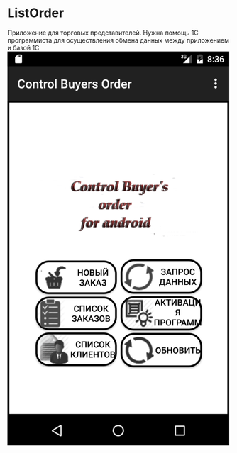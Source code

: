 # ListOrder
Приложение для торговых представителей.
Нужна помощь 1С программиста для осуществления обмена данных между приложением и базой 1С
![image ](https://github.com/GesAid/ListOrder/blob/master/Screenshot_20160831-113647-3.png) 
